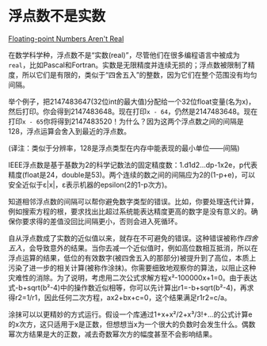 # 浮点数不是实数

[Floating-point Numbers Aren't Real](https://97-things-every-x-should-know.gitbooks.io/97-things-every-programmer-should-know/content/en/thing_33/)

在数学科学种，浮点数不是“实数(real)”，尽管他们在很多编程语言中被成为`real`，比如Pascal和Fortran。实数是无限精度并连续无损的；浮点数被限制了精度，所以它们是有限的，类似于“四舍五入”的整数，因为它们在整个范围没有均匀间隔。

举个例子，把2147483647(32位int的最大值)分配给一个32位float变量(名为x)，然后打印。你会得到2147483648。现在打印`x - 64`，仍然是2147483648。现在打印`x - 65`你将得到2147483520！为什么？因为这两个浮点数之间的间隔是128，浮点运算会舍入到最近的浮点数。

(译注：类似于分辨率，128是浮点类型在内存中能表现的最小单位——间隔)

IEEE浮点数是基于基数为2的科学记数法的固定精度数：1.d1d2…dp-1x2e，p代表精度(float是24，double是53)。两个连续的数之间的间隔应为2的(1-p+e)，可以安全近似于ε|x|，ε表示机器的epsilon(2的1-p次方)。

知道相邻浮点数的间隔可以帮你避免数字类型的错误。比如，你要处理迭代计算，例如搜索方程的根，要求找出比超过系统能表达精度更高的数字是没有意义的。确保你要求得的差值没回比间隔更小，否则会进入死循环。

自从浮点数成了实数的近似值以来，就存在不可避免的错误。这种错误被称作*四舍五入*，会导致意外的结果。当你去减一个近似值时，例如高位数相互抵消，所以在浮点运算的结果，低位的有效数字(被四舍五入的那部分)被提升到了高位，本质上污染了进一步的相关计算(被称作涂抹)。你需要细致地观察你的算法，以阻止这种灾难性的消除。为了说明，考虑用二次公式求解方程x²-100000x+1=0。由于表达式-b+sqrt(b²-4)中的操作数近似相等，你可以先计算出r1=-b+sqrt(b²-4)，再求得r2=1/r1，因此任何二次方程，ax2+bx+c=0，这个结果满足r1r2=c/a。

涂抹可以以更精妙的方式运行。假设一个库通过1+x+x²/2+x³/3!+…的公式计算e的x次方，这只适用于x是正数，但想想当x为一个很大的负数时会发生什么。偶数幂次方结果是大的正数，减去奇数幂次方的幅度甚至不会影响结果。